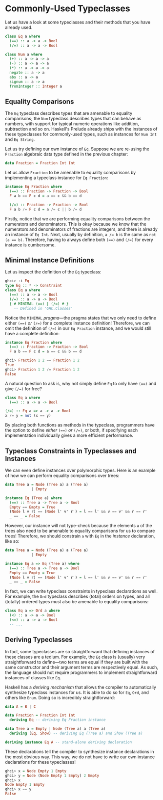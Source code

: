 # Commonly-Used Typeclasses

Let us have a look at some typeclasses and their methods that you have
already used.

``` haskell
class Eq a where
  (==) :: a -> a -> Bool
  (/=) :: a -> a -> Bool

class Num a where
  (+) :: a -> a -> a
  (-) :: a -> a -> a
  (*) :: a -> a -> a
  negate :: a -> a
  abs :: a -> a
  signum :: a -> a
  fromInteger :: Integer a
```

## Equality Comparisons

The `Eq` typeclass describes types that are amenable to
equality comparisons; the `Num` typeclass describes types that
can behave as numbers, with support for typical numeric operations like
addition, subtraction and so on. Haskell's Prelude already ships with
the instances of these typeclasses for commonly-used types, such as
instances for `Num Int` and `Eq String`.

Let us try defining our own instance of `Eq`. Suppose we are
re-using the `Fraction` algebraic data type defined in the
previous chapter:

``` haskell
data Fraction = Fraction Int Int
```

Let us allow `Fraction` to be amenable to equality comparisons
by implementing a typeclass instance for `Eq Fraction`:

``` haskell
instance Eq Fraction where
  (==) :: Fraction -> Fraction -> Bool
  F a b == F c d = a == c && b == d

  (/=) :: Fraction -> Fraction -> Bool
  F a b /= F c d = a /= c || b /= d
```

Firstly, notice that we are performing equality comparisons between the
numerators and denominators. This is okay because we know that the
numerators and denominators of fractions are integers, and there is
already an instance of `Eq Int`. Next, usually by definition,
`a /= b` is the same as `not (a == b)`. Therefore,
having to always define both `(==)` and `(/=)` for
every instance is cumbersome.

## Minimal Instance Definitions

Let us inspect the definition of the `Eq` typeclass:

``` haskell
ghci> :i Eq
type Eq :: * -> Constraint
class Eq a where
  (==) :: a -> a -> Bool
  (/=) :: a -> a -> Bool
  {-# MINIMAL (==) | (/=) #-}
    -- Defined in 'GHC.Classes'
```

Notice the `MINIMAL` *pragma*&mdash;the pragma states that we only need to
define either `(==)` *or* `(/=)` for a complete
instance definition! Therefore, we can omit the definition of
`(/=)` in our `Eq Fraction` instance, and we would
still have a complete definition:

``` haskell
instance Eq Fraction where
  (==) :: Fraction -> Fraction -> Bool
  F a b == F c d = a == c && b == d
```

``` haskell
ghci> Fraction 1 2 == Fraction 1 2
True
ghci> Fraction 1 2 /= Fraction 1 2
False
```

A natural question to ask is, why not simply define `Eq` to
only have `(==)` and give `(/=)` for free?

``` haskell
class Eq a where
  (==) :: a -> a -> Bool

(/=) :: Eq a => a -> a -> Bool
x /= y = not (x == y)
```

By placing both functions as methods in the typeclass, programmers have
the option to define *either* `(==)` *or* `(/=)`, or
both, if specifying each implementation individually gives a more
efficient performance.

## Typeclass Constraints in Typeclasses and Instances

We can even define instances over polymorphic types. Here is an example
of how we can perform equality comparisons over trees:

``` haskell
data Tree a = Node (Tree a) a (Tree a)
            | Empty

instance Eq (Tree a) where
  (==) :: Tree a -> Tree a -> Bool
  Empty == Empty = True
  (Node l v r) == (Node l' v' r') = l == l' && v == v' && r == r'
  _ == _ = False
```

However, our instance will not type-check because the elements
`a` of the trees also need to be amenable to equality
comparisons for us to compare trees! Therefore, we should constrain
`a` with `Eq` in the *instance* declaration, like
so:

``` haskell
data Tree a = Node (Tree a) a (Tree a)
            | Empty

instance Eq a => Eq (Tree a) where
  (==) :: Tree a -> Tree a -> Bool
  Empty == Empty = True
  (Node l v r) == (Node l' v' r') = l == l' && v == v' && r == r'
  _ == _ = False
```

In fact, we can write typeclass constraints in typeclass declarations as
well. For example, the `Ord` typeclass describes (total)
orders on types, and all (totally) ordered types must also be amenable
to equality comparisons:

``` haskell
class Eq a => Ord a where
  (<) :: a -> a -> Bool
  (<=) :: a -> a -> Bool
  -- ...
```

## Deriving Typeclasses

In fact, some typeclasses are so straightforward that defining instances
of these classes are a tedium. For example, the `Eq` class is
(usually) very straightforward to define&mdash;two terms are equal if they
are built with the same constructor and their argument terms are
respectively equal. As such, the language should not require programmers
to implement straightforward instances of classes like `Eq`.

Haskell has a *deriving mechanism* that allows the compiler to
automatically synthesize typeclass instances for us. It is able to do so
for `Eq`, `Ord`, and others like `Enum`.
Doing so is incredibly straightforward:

``` haskell
data A = B | C

data Fraction = Fraction Int Int 
  deriving Eq -- deriving Eq Fraction instance

data Tree a = Empty | Node (Tree a) a (Tree a)
  deriving (Eq, Show) -- deriving Eq (Tree a) and Show (Tree a)

deriving instance Eq A -- stand-alone deriving declaration
```

These declarations tell the compiler to synthesize instance declarations
in the most obvious way. This way, we do not have to write our own
instance declarations for these typeclasses!

``` haskell
ghci> x = Node Empty 1 Empty
ghci> y = Node (Node Empty 1 Empty) 2 Empty
ghci> x
Node Empty 1 Empty
ghci> x == y
False
```
